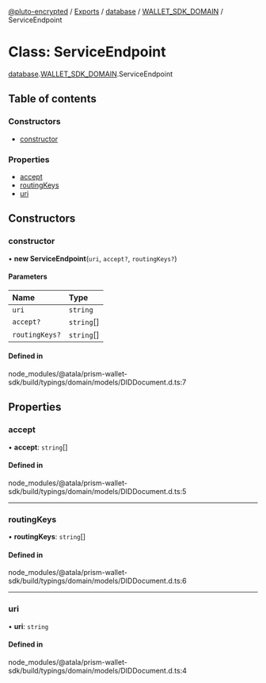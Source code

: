 [@pluto-encrypted](../README.md) / [Exports](../modules.md) / [database](../modules/database-1.md) / [WALLET\_SDK\_DOMAIN](../modules/database-1.WALLET_SDK_DOMAIN.md) / ServiceEndpoint

# Class: ServiceEndpoint

[database](../modules/database-1.md).[WALLET\_SDK\_DOMAIN](../modules/database-1.WALLET_SDK_DOMAIN.md).ServiceEndpoint

## Table of contents

### Constructors

- [constructor](database-1.WALLET_SDK_DOMAIN.ServiceEndpoint.md#constructor)

### Properties

- [accept](database-1.WALLET_SDK_DOMAIN.ServiceEndpoint.md#accept)
- [routingKeys](database-1.WALLET_SDK_DOMAIN.ServiceEndpoint.md#routingkeys)
- [uri](database-1.WALLET_SDK_DOMAIN.ServiceEndpoint.md#uri)

## Constructors

### constructor

• **new ServiceEndpoint**(`uri`, `accept?`, `routingKeys?`)

#### Parameters

| Name | Type |
| :------ | :------ |
| `uri` | `string` |
| `accept?` | `string`[] |
| `routingKeys?` | `string`[] |

#### Defined in

node_modules/@atala/prism-wallet-sdk/build/typings/domain/models/DIDDocument.d.ts:7

## Properties

### accept

• **accept**: `string`[]

#### Defined in

node_modules/@atala/prism-wallet-sdk/build/typings/domain/models/DIDDocument.d.ts:5

___

### routingKeys

• **routingKeys**: `string`[]

#### Defined in

node_modules/@atala/prism-wallet-sdk/build/typings/domain/models/DIDDocument.d.ts:6

___

### uri

• **uri**: `string`

#### Defined in

node_modules/@atala/prism-wallet-sdk/build/typings/domain/models/DIDDocument.d.ts:4
